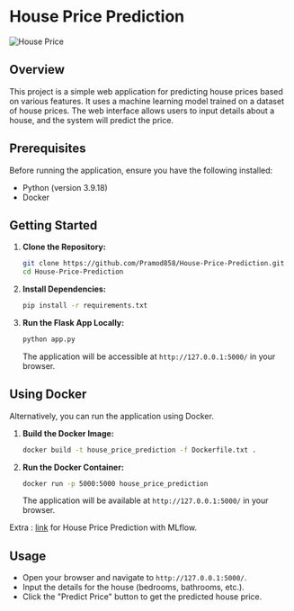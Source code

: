 # House Price Prediction

![House Price](https://github.com/Pramod858/House-Price-Prediction/assets/80105491/a313c7f9-bc82-4e7a-b378-8ee9221031cd)

## Overview

This project is a simple web application for predicting house prices based on various features. It uses a machine learning model trained on a dataset of house prices. The web interface allows users to input details about a house, and the system will predict the price.

## Prerequisites

Before running the application, ensure you have the following installed:

- Python (version 3.9.18)
- Docker

## Getting Started

1. **Clone the Repository:**

   ```bash
   git clone https://github.com/Pramod858/House-Price-Prediction.git
   cd House-Price-Prediction
   ```

2. **Install Dependencies:**

   ```bash
   pip install -r requirements.txt
   ```

3. **Run the Flask App Locally:**

   ```bash
   python app.py
   ```

   The application will be accessible at `http://127.0.0.1:5000/` in your browser.

## Using Docker

Alternatively, you can run the application using Docker.

1. **Build the Docker Image:**

   ```bash
   docker build -t house_price_prediction -f Dockerfile.txt .
   ```

2. **Run the Docker Container:**

   ```bash
   docker run -p 5000:5000 house_price_prediction
   ```

   The application will be available at `http://127.0.0.1:5000/` in your browser.

Extra : [link](https://github.com/Pramod858/House-Price-Prediction-MLflow.git) for House Price Prediction with MLflow. 

## Usage

- Open your browser and navigate to `http://127.0.0.1:5000/`.
- Input the details for the house (bedrooms, bathrooms, etc.).
- Click the "Predict Price" button to get the predicted house price.
